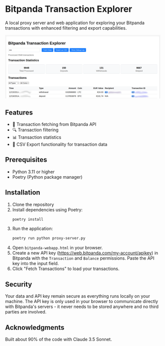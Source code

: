 # Bitpanda Transaction Explorer

A local proxy server and web application for exploring your Bitpanda transactions with enhanced filtering and export capabilities.

![Dashboard](dashboard.png)


## Features

- 🔄 Transaction fetching from Bitpanda API
- 🔍 Transaction filtering
- 📊 Transaction statistics
- 💾 CSV Export functionality for transaction data

## Prerequisites

- Python 3.11 or higher
- Poetry (Python package manager)

## Installation

1. Clone the repository
2. Install dependencies using Poetry:
   ```bash
   poetry install
   ```
3. Run the application:
   ```bash
   poetry run python proxy-server.py
   ```
4. Open `bitpanda-webapp.html` in your browser.
5. Create a new API key (https://web.bitpanda.com/my-account/apikey) in Bitpanda with the `Transaction` and `Balance` permissions. Paste the API key into the input field.
6. Click "Fetch Transactions" to load your transactions.

## Security

Your data and API key remain secure as everything runs locally on your machine. The API key is only used in your browser to communicate directly with Bitpanda's servers - it never needs to be stored anywhere and no third parties are involved.


## Acknowledgments

Built about 90% of the code with Claude 3.5 Sonnet.
